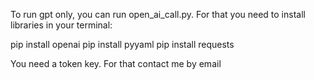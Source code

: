 To run gpt only, you can run open_ai_call.py. For that you need to install libraries in your terminal:

pip install openai
pip install pyyaml
pip install requests

You need a token key. For that contact me by email
